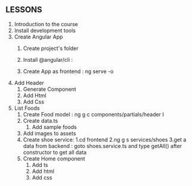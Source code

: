 ## LESSONS
1. Introduction to the course
2. Install development tools
3. Create Angular App
    1. Create project's folder
    2. Install @angular/cli :
        
    3. Create App as frontend : ng serve -o
4. Add Header
    1. Generate Component
    2. Add Html
    3. Add Css
5. List Foods
    1. Create Food model :  ng g c components/partials/header I
    2. Create data.ts
        1. Add sample foods
    3. Add images to assets
    4. Create shoe service: 
        1.cd frontend
        2.ng g s services/shoes
        3.get a data from backend : goto shoes.service.ts and type getAll() after constructor to get all data
    5. Create Home component
        1. Add ts
        2. Add html
        3. Add css